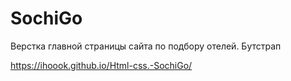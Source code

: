 # SochiGo

Верстка главной страницы сайта по подбору отелей. Бутстрап

https://ihoook.github.io/Html-css.-SochiGo/
